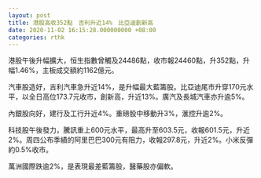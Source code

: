 ```yaml
---
layout: post
title: 港股高收352點　吉利升近14%　比亞迪創新高
date: 2020-11-02 16:15:28.000000000 +08:00
categories: rthk
---
```


港股午後升幅擴大，恒生指數曾觸及24486點，收市報24460點，升352點，升幅1.46%，主板成交額約1162億元。

汽車股造好，吉利汽車急升近14%，是升幅最大藍籌股。比亞迪尾市升穿170元水平，以全日高位173.7元收市，創新高，升近13%。廣汽及長城汽車亦升逾5%。

內銀股向好，建行及工行升近4%。重磅股中移動升3%，滙控升逾2%。

科技股午後發力，騰訊重上600元水平，最高升至603.5元，收報601.5元，升近2%。周四公布季績的阿里巴巴300元有阻力，收報297.8元，升近2%。小米反彈約0.5%收市。

萬洲國際跌逾2%，是表現最差藍籌股，醫藥股亦偏軟。
